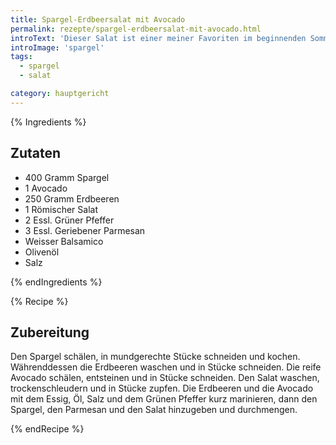 ```yaml
---
title: Spargel-Erdbeersalat mit Avocado
permalink: rezepte/spargel-erdbeersalat-mit-avocado.html
introText: 'Dieser Salat ist einer meiner Favoriten im beginnenden Sommer. Den Spargel kann man warm oder kalt in diesem Salat essen. Eine Portion eignet sich als vollständige Mahlzeit für zwei Personen oder aber als Beilage für ein Grillen in gemütlicher und größerer Runde.'
introImage: 'spargel'
tags:
  - spargel
  - salat

category: hauptgericht
---
```


{% Ingredients %}

## Zutaten

- 400 Gramm Spargel
- 1 Avocado
- 250 Gramm Erdbeeren
- 1 Römischer Salat
- 2 Essl. Grüner Pfeffer
- 3 Essl. Geriebener Parmesan
- Weisser Balsamico
- Olivenöl
- Salz

{% endIngredients %}

{% Recipe %}

## Zubereitung

Den Spargel schälen, in mundgerechte Stücke schneiden und kochen. Währenddessen die Erdbeeren waschen und in Stücke schneiden. Die reife Avocado schälen, entsteinen und in Stücke schneiden. Den Salat waschen, trockenschleudern und in Stücke zupfen. Die Erdbeeren und die Avocado mit dem Essig, Öl, Salz und dem Grünen Pfeffer kurz marinieren, dann den Spargel, den Parmesan und den Salat hinzugeben und durchmengen.

{% endRecipe %}


